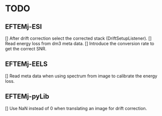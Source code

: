 # TODO

## EFTEMj-ESI

[] After drift correction select the corrected stack (DriftSetupListener).
[] Read energy loss from dm3 meta data.
[] Introduce the conversion rate to get the correct SNR.


## EFTEMj-EELS

[] Read meta data when using spectrum from image to calibrate the energy loss.


## EFTEMj-pyLib

[] Use NaN instead of 0 when translating an image for drift correction.